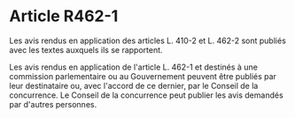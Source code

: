 # Article R462-1

Les avis rendus en application des articles L. 410-2 et L. 462-2 sont publiés avec les textes auxquels ils se rapportent.

Les avis rendus en application de l'article L. 462-1 et destinés à une commission parlementaire ou au Gouvernement peuvent être publiés par leur destinataire ou, avec l'accord de ce dernier, par le Conseil de la concurrence. Le Conseil de la concurrence peut publier les avis demandés par d'autres personnes.
